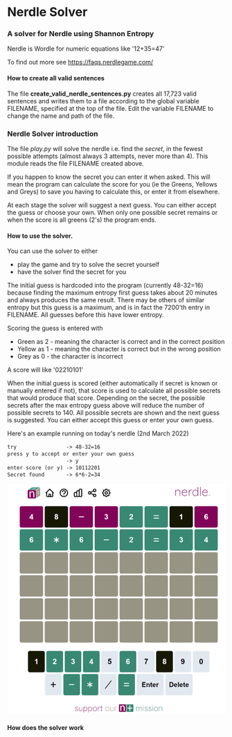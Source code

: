 # Nerdle Solver
### A solver for Nerdle using Shannon Entropy

Nerdle is Wordle for numeric equations like '12+35=47'

To find out more see https://faqs.nerdlegame.com/

#### How to create all valid sentences
The file **create_valid_nerdle_sentences.py** creates all 17,723 valid sentences and writes them 
to a file according to the global variable FILENAME, specified at the top of the file.
Edit the variable FILENAME to change the name and path of the file.

### Nerdle Solver introduction
The file *play.py* will solve the nerdle i.e. find the *secret*, in the fewest possible attempts 
(almost always 3 attempts, never more than 4). This module reads the file FILENAME created above. 

If you happen to know the secret you can enter it when asked. This will mean the program can calculate the
score for you (ie the Greens, Yellows and Greys) to save you having to calculate this, or enter it from elsewhere.

At each stage the solver will suggest a next guess. You can either accept the guess or choose your own. When
only one possible secret remains or when the score is all greens (2's) the program ends.

#### How to use the solver.

You can use the solver to either 
- play the game and try to solve the secret yourself 
- have the solver find the secret for you

The initial guess is hardcoded into the program (currently 48-32=16) because finding the maximum entropy 
first guess takes about 20 minutes and always produces the same result. There may be others of similar entropy
but this guess is a maximum, and is in fact the 7200'th entry in FILENAME. All guesses before this have 
lower entropy. 

Scoring the guess is entered with 
- Green as 2 - meaning the character is correct and in the correct position 
- Yellow as 1 - meaning the character is correct but in the wrong position
- Grey as 0 - the character is incorrect

A score will like '02210101' 

When the initial guess is scored (either automatically if secret is known or manually entered if not), 
that score is used to calculate all possible secrets that would produce that score. 
Depending on the secret, the possible secrets after the max entropy guess above will reduce the number of possible
secrets to 140. All possible secrets are shown and the next guess is suggested. You can either accept this guess 
or enter your own guess.

Here's an example running on today's nerdle (2nd March 2022)
```
try                -> 48-32=16
press y to accept or enter your own guess
                   -> y
enter score (or y) -> 10112201
Secret found       -> 6*6-2=34
```

![Test Image 1](nerdle_2-March-2022.png)

#### How does the solver work




